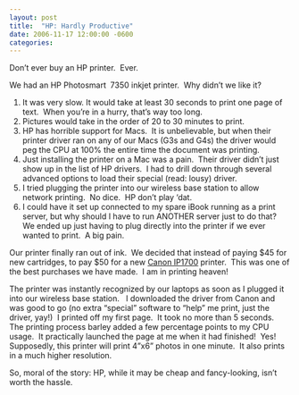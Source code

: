 ```yaml
---
layout: post
title:  "HP: Hardly Productive"
date: 2006-11-17 12:00:00 -0600
categories: 
---
```


Don&#8217;t ever buy an HP printer.  Ever.

We had an HP Photosmart  7350 inkjet printer.  Why didn&#8217;t we like it?

1. It was very slow. It would take at least 30 seconds to print one page of text.  When you&#8217;re in a hurry, that&#8217;s way too long.
1. Pictures would take in the order of 20 to 30 minutes to print.
1. HP has horrible support for Macs.  It is unbelievable, but when their printer driver ran on any of our Macs (G3s and G4s) the driver would peg the CPU at 100% the entire time the document was printing.
1. Just installing the printer on a Mac was a pain.  Their driver didn&#8217;t just show up in the list of HP drivers.  I had to drill down through several advanced options to load their special (read: lousy) driver.
1. I tried plugging the printer into our wireless base station to allow network printing.  No dice.  HP don&#8217;t play &#8216;dat.
1. I could have it set up connected to my spare iBook running as a print server, but why should I have to run ANOTHER server just to do that?  We ended up just having to plug directly into the printer if we ever wanted to print.  A big pain.

Our printer finally ran out of ink.  We decided that instead of paying $45 for new cartridges, to pay $50 for a new <a href="http://www.usa.canon.com/consumer/controller?act=ModelDetailAct&amp;fcategoryid=117&amp;modelid=13364">Canon IP1700</a> printer.  This was one of the best purchases we have made.  I am in printing heaven!

The printer was instantly recognized by our laptops as soon as I plugged it into our wireless base station.   I downloaded the driver from Canon and was good to go (no extra &#8220;special&#8221; software to &#8220;help&#8221; me print, just the driver, yay!)  I printed off my first page.  It took no more than 5 seconds.  The printing process barley added a few percentage points to my CPU usage.  It practically launched the page at me when it had finished!  Yes!  Supposedly, this printer will print 4&#8221;x6&#8221; photos in one minute.  It also prints in a much higher resolution.

So, moral of the story: HP, while it may be cheap and fancy-looking, isn&#8217;t worth the hassle.
